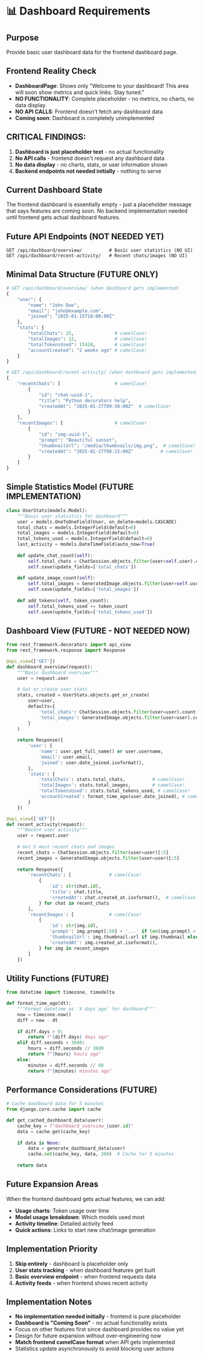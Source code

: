 # 📊 Dashboard Requirements

## Purpose
Provide basic user dashboard data for the frontend dashboard page.

## Frontend Reality Check
- **DashboardPage**: Shows only "Welcome to your dashboard! This area will soon show metrics and quick links. Stay tuned."
- **NO FUNCTIONALITY**: Complete placeholder - no metrics, no charts, no data display
- **NO API CALLS**: Frontend doesn't fetch any dashboard data
- **Coming soon**: Dashboard is completely unimplemented

## CRITICAL FINDINGS:
1. **Dashboard is just placeholder text** - no actual functionality
2. **No API calls** - frontend doesn't request any dashboard data
3. **No data display** - no charts, stats, or user information shown
4. **Backend endpoints not needed initially** - nothing to serve

## Current Dashboard State
The frontend dashboard is essentially empty - just a placeholder message that says features are coming soon. No backend implementation needed until frontend gets actual dashboard features.

## Future API Endpoints (NOT NEEDED YET)
```
GET /api/dashboard/overview/          # Basic user statistics (NO UI)
GET /api/dashboard/recent-activity/   # Recent chats/images (NO UI)
```

## Minimal Data Structure (FUTURE ONLY)
```python
# GET /api/dashboard/overview/ (when dashboard gets implemented)
{
    "user": {
        "name": "John Doe",
        "email": "john@example.com", 
        "joined": "2025-01-15T10:00:00Z"
    },
    "stats": {
        "totalChats": 25,               # camelCase!
        "totalImages": 12,              # camelCase!
        "totalTokensUsed": 15420,       # camelCase!
        "accountCreated": "2 weeks ago" # camelCase!
    }
}

# GET /api/dashboard/recent-activity/ (when dashboard gets implemented)
{
    "recentChats": [                    # camelCase!
        {
            "id": "chat-uuid-1",
            "title": "Python decorators help",
            "createdAt": "2025-01-27T09:30:00Z"  # camelCase!
        }
    ],
    "recentImages": [                   # camelCase!
        {
            "id": "img-uuid-1", 
            "prompt": "Beautiful sunset",
            "thumbnailUrl": "/media/thumbnails/img.png",  # camelCase!
            "createdAt": "2025-01-27T08:15:00Z"          # camelCase!
        }
    ]
}
```

## Simple Statistics Model (FUTURE IMPLEMENTATION)
```python
class UserStats(models.Model):
    """Basic user statistics for dashboard"""
    user = models.OneToOneField(User, on_delete=models.CASCADE)
    total_chats = models.IntegerField(default=0)
    total_images = models.IntegerField(default=0) 
    total_tokens_used = models.IntegerField(default=0)
    last_activity = models.DateTimeField(auto_now=True)
    
    def update_chat_count(self):
        self.total_chats = ChatSession.objects.filter(user=self.user).count()
        self.save(update_fields=['total_chats'])
    
    def update_image_count(self):
        self.total_images = GeneratedImage.objects.filter(user=self.user).count()
        self.save(update_fields=['total_images'])
    
    def add_tokens(self, token_count):
        self.total_tokens_used += token_count
        self.save(update_fields=['total_tokens_used'])
```

## Dashboard View (FUTURE - NOT NEEDED NOW)
```python
from rest_framework.decorators import api_view
from rest_framework.response import Response

@api_view(['GET'])
def dashboard_overview(request):
    """Basic dashboard overview"""
    user = request.user
    
    # Get or create user stats
    stats, created = UserStats.objects.get_or_create(
        user=user,
        defaults={
            'total_chats': ChatSession.objects.filter(user=user).count(),
            'total_images': GeneratedImage.objects.filter(user=user).count(),
        }
    )
    
    return Response({
        'user': {
            'name': user.get_full_name() or user.username,
            'email': user.email,
            'joined': user.date_joined.isoformat(),
        },
        'stats': {
            'totalChats': stats.total_chats,          # camelCase!
            'totalImages': stats.total_images,        # camelCase!
            'totalTokensUsed': stats.total_tokens_used, # camelCase!
            'accountCreated': format_time_ago(user.date_joined), # camelCase!
        }
    })

@api_view(['GET'])
def recent_activity(request):
    """Recent user activity"""
    user = request.user
    
    # Get 5 most recent chats and images
    recent_chats = ChatSession.objects.filter(user=user)[:5]
    recent_images = GeneratedImage.objects.filter(user=user)[:5]
    
    return Response({
        'recentChats': [              # camelCase!
            {
                'id': str(chat.id),
                'title': chat.title,
                'createdAt': chat.created_at.isoformat(),  # camelCase!
            } for chat in recent_chats
        ],
        'recentImages': [             # camelCase!
            {
                'id': str(img.id),
                'prompt': img.prompt[:50] + '...' if len(img.prompt) > 50 else img.prompt,
                'thumbnailUrl': img.thumbnail.url if img.thumbnail else None,  # camelCase!
                'createdAt': img.created_at.isoformat(),                       # camelCase!
            } for img in recent_images
        ]
    })
```

## Utility Functions (FUTURE)
```python
from datetime import timezone, timedelta

def format_time_ago(dt):
    """Format datetime as 'X days ago' for dashboard"""
    now = timezone.now()
    diff = now - dt
    
    if diff.days > 0:
        return f"{diff.days} days ago"
    elif diff.seconds > 3600:
        hours = diff.seconds // 3600
        return f"{hours} hours ago"
    else:
        minutes = diff.seconds // 60
        return f"{minutes} minutes ago"
```

## Performance Considerations (FUTURE)
```python
# Cache dashboard data for 5 minutes
from django.core.cache import cache

def get_cached_dashboard_data(user):
    cache_key = f"dashboard_overview_{user.id}"
    data = cache.get(cache_key)
    
    if data is None:
        data = generate_dashboard_data(user)
        cache.set(cache_key, data, 300)  # Cache for 5 minutes
    
    return data
```

## Future Expansion Areas
When the frontend dashboard gets actual features, we can add:

- **Usage charts**: Token usage over time
- **Model usage breakdown**: Which models used most
- **Activity timeline**: Detailed activity feed
- **Quick actions**: Links to start new chat/image generation

## Implementation Priority
1. **Skip entirely** - dashboard is placeholder only
2. **User stats tracking** - when dashboard features get built
3. **Basic overview endpoint** - when frontend requests data
4. **Activity feeds** - when frontend shows recent activity

## Implementation Notes
- **No implementation needed initially** - frontend is pure placeholder
- **Dashboard is "Coming Soon"** - no actual functionality exists
- Focus on other features first since dashboard provides no value yet
- Design for future expansion without over-engineering now
- **Match frontend camelCase format** when API gets implemented
- Statistics update asynchronously to avoid blocking user actions 
